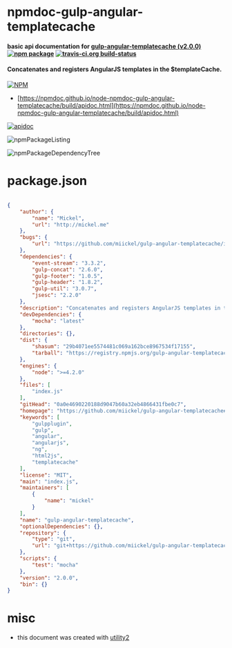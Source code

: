 # npmdoc-gulp-angular-templatecache

#### basic api documentation for  [gulp-angular-templatecache (v2.0.0)](https://github.com/miickel/gulp-angular-templatecache#readme)  [![npm package](https://img.shields.io/npm/v/npmdoc-gulp-angular-templatecache.svg?style=flat-square)](https://www.npmjs.org/package/npmdoc-gulp-angular-templatecache) [![travis-ci.org build-status](https://api.travis-ci.org/npmdoc/node-npmdoc-gulp-angular-templatecache.svg)](https://travis-ci.org/npmdoc/node-npmdoc-gulp-angular-templatecache)

#### Concatenates and registers AngularJS templates in the $templateCache.

[![NPM](https://nodei.co/npm/gulp-angular-templatecache.png?downloads=true&downloadRank=true&stars=true)](https://www.npmjs.com/package/gulp-angular-templatecache)

- [https://npmdoc.github.io/node-npmdoc-gulp-angular-templatecache/build/apidoc.html](https://npmdoc.github.io/node-npmdoc-gulp-angular-templatecache/build/apidoc.html)

[![apidoc](https://npmdoc.github.io/node-npmdoc-gulp-angular-templatecache/build/screenCapture.buildCi.browser.%252Ftmp%252Fbuild%252Fapidoc.html.png)](https://npmdoc.github.io/node-npmdoc-gulp-angular-templatecache/build/apidoc.html)

![npmPackageListing](https://npmdoc.github.io/node-npmdoc-gulp-angular-templatecache/build/screenCapture.npmPackageListing.svg)

![npmPackageDependencyTree](https://npmdoc.github.io/node-npmdoc-gulp-angular-templatecache/build/screenCapture.npmPackageDependencyTree.svg)



# package.json

```json

{
    "author": {
        "name": "Mickel",
        "url": "http://mickel.me"
    },
    "bugs": {
        "url": "https://github.com/miickel/gulp-angular-templatecache/issues"
    },
    "dependencies": {
        "event-stream": "3.3.2",
        "gulp-concat": "2.6.0",
        "gulp-footer": "1.0.5",
        "gulp-header": "1.8.2",
        "gulp-util": "3.0.7",
        "jsesc": "2.2.0"
    },
    "description": "Concatenates and registers AngularJS templates in the $templateCache.",
    "devDependencies": {
        "mocha": "latest"
    },
    "directories": {},
    "dist": {
        "shasum": "29b4071ee5574481c069a162bce8967534f17155",
        "tarball": "https://registry.npmjs.org/gulp-angular-templatecache/-/gulp-angular-templatecache-2.0.0.tgz"
    },
    "engines": {
        "node": ">=4.2.0"
    },
    "files": [
        "index.js"
    ],
    "gitHead": "0a0e4690220188d9047b60a32eb4866431fbe0c7",
    "homepage": "https://github.com/miickel/gulp-angular-templatecache#readme",
    "keywords": [
        "gulpplugin",
        "gulp",
        "angular",
        "angularjs",
        "ng",
        "html2js",
        "templatecache"
    ],
    "license": "MIT",
    "main": "index.js",
    "maintainers": [
        {
            "name": "mickel"
        }
    ],
    "name": "gulp-angular-templatecache",
    "optionalDependencies": {},
    "repository": {
        "type": "git",
        "url": "git+https://github.com/miickel/gulp-angular-templatecache.git"
    },
    "scripts": {
        "test": "mocha"
    },
    "version": "2.0.0",
    "bin": {}
}
```



# misc
- this document was created with [utility2](https://github.com/kaizhu256/node-utility2)
